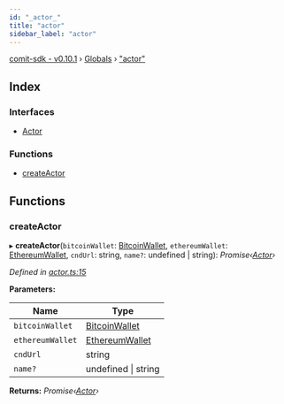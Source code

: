 ```yaml
---
id: "_actor_"
title: "actor"
sidebar_label: "actor"
---
```


[comit-sdk - v0.10.1](../index.md) › [Globals](../globals.md) › ["actor"](_actor_.md)

## Index

### Interfaces

* [Actor](../interfaces/_actor_.actor.md)

### Functions

* [createActor](_actor_.md#createactor)

## Functions

###  createActor

▸ **createActor**(`bitcoinWallet`: [BitcoinWallet](../interfaces/_bitcoinwallet_.bitcoinwallet.md), `ethereumWallet`: [EthereumWallet](../classes/_ethereumwallet_.ethereumwallet.md), `cndUrl`: string, `name?`: undefined | string): *Promise‹[Actor](../interfaces/_actor_.actor.md)›*

*Defined in [actor.ts:15](https://github.com/comit-network/comit-js-sdk/blob/9af15bb/src/actor.ts#L15)*

**Parameters:**

Name | Type |
------ | ------ |
`bitcoinWallet` | [BitcoinWallet](../interfaces/_bitcoinwallet_.bitcoinwallet.md) |
`ethereumWallet` | [EthereumWallet](../classes/_ethereumwallet_.ethereumwallet.md) |
`cndUrl` | string |
`name?` | undefined &#124; string |

**Returns:** *Promise‹[Actor](../interfaces/_actor_.actor.md)›*
